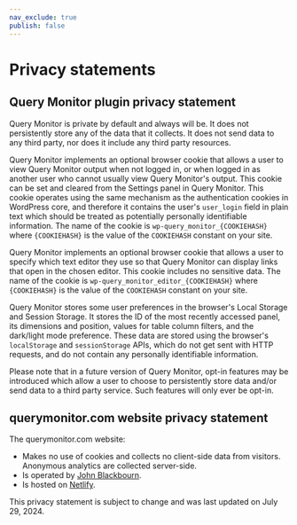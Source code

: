 ```yaml
---
nav_exclude: true
publish: false
---
```


# Privacy statements

## Query Monitor plugin privacy statement

Query Monitor is private by default and always will be. It does not persistently store any of the data that it collects. It does not send data to any third party, nor does it include any third party resources.

Query Monitor implements an optional browser cookie that allows a user to view Query Monitor output when not logged in, or when logged in as another user who cannot usually view Query Monitor's output. This cookie can be set and cleared from the Settings panel in Query Monitor. This cookie operates using the same mechanism as the authentication cookies in WordPress core, and therefore it contains the user's `user_login` field in plain text which should be treated as potentially personally identifiable information. The name of the cookie is `wp-query_monitor_{COOKIEHASH}` where `{COOKIEHASH}` is the value of the `COOKIEHASH` constant on your site.

Query Monitor implements an optional browser cookie that allows a user to specify which text editor they use so that Query Monitor can display links that open in the chosen editor. This cookie includes no sensitive data. The name of the cookie is `wp-query_monitor_editor_{COOKIEHASH}` where `{COOKIEHASH}` is the value of the `COOKIEHASH` constant on your site.

Query Monitor stores some user preferences in the browser's Local Storage and Session Storage. It stores the ID of the most recently accessed panel, its dimensions and position, values for table column filters, and the dark/light mode preference. These data are stored using the browser's `localStorage` and `sessionStorage` APIs, which do not get sent with HTTP requests, and do not contain any personally identifiable information.

Please note that in a future version of Query Monitor, opt-in features may be introduced which allow a user to choose to persistently store data and/or send data to a third party service. Such features will only ever be opt-in.

## querymonitor.com website privacy statement

The querymonitor.com website:

* Makes no use of cookies and collects no client-side data from visitors. Anonymous analytics are collected server-side.
* Is operated by [John Blackbourn](/about/).
* Is hosted on [Netlify](https://www.netlify.com/).

This privacy statement is subject to change and was last updated on July 29, 2024.
